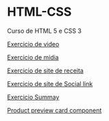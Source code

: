 # HTML-CSS
 Curso de HTML 5 e CSS 3
 
<a href="https://agnesta90.github.io/HTML-CSS/exercicio%20de%20video/">Exercicio de video</a>

<a href="https://agnesta90.github.io/HTML-CSS/exercicio%20de%20midia/">Exercicio de midia</a>

<a href="https://agnesta90.github.io/HTML-CSS/exercicio%20de%20site%20de%20receita">Exercicio de site de receita</a>

<a href="https://agnesta90.github.io/HTML-CSS/exercicio%20de%20social-link/">Exercicio de site de Social link</a>

<a href="https://agnesta90.github.io/HTML-CSS/exercicio%20summay/">Exercicio Summay</a>

<a href="https://agnesta90.github.io/HTML-CSS/Product%20preview%20card%20component">Product preview card component</a>
